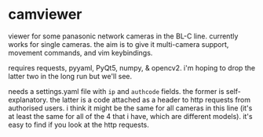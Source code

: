 # camviewer
viewer for some panasonic network cameras in the BL-C line. currently works for single cameras. the aim is to give it multi-camera support, movement commands, and vim keybindings.

requires requests, pyyaml, PyQt5, numpy, & opencv2. i'm hoping to drop the latter two in the long run but we'll see.

needs a settings.yaml file with `ip` and `authcode` fields. the former is self-explanatory. the latter is a code attached as a header to http requests from authorised users. i think it might be the same for all cameras in this line (it's at least the same for all of the 4 that i have, which are different models). it's easy to find if you look at the http requests.
